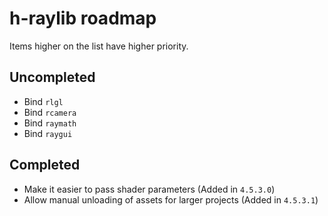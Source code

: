 # h-raylib roadmap

Items higher on the list have higher priority.

## Uncompleted
- Bind `rlgl`
- Bind `rcamera`
- Bind `raymath`
- Bind `raygui`

## Completed
- Make it easier to pass shader parameters (Added in `4.5.3.0`)
- Allow manual unloading of assets for larger projects (Added in `4.5.3.1`)
